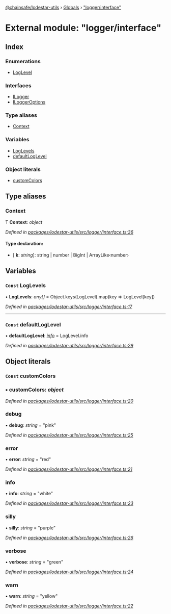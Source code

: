 [@chainsafe/lodestar-utils](../README.md) › [Globals](../globals.md) › ["logger/interface"](_logger_interface_.md)

# External module: "logger/interface"

## Index

### Enumerations

* [LogLevel](../enums/_logger_interface_.loglevel.md)

### Interfaces

* [ILogger](../interfaces/_logger_interface_.ilogger.md)
* [ILoggerOptions](../interfaces/_logger_interface_.iloggeroptions.md)

### Type aliases

* [Context](_logger_interface_.md#context)

### Variables

* [LogLevels](_logger_interface_.md#const-loglevels)
* [defaultLogLevel](_logger_interface_.md#const-defaultloglevel)

### Object literals

* [customColors](_logger_interface_.md#const-customcolors)

## Type aliases

###  Context

Ƭ **Context**: *object*

*Defined in [packages/lodestar-utils/src/logger/interface.ts:36](https://github.com/ChainSafe/lodestar/blob/53533586a/packages/lodestar-utils/src/logger/interface.ts#L36)*

#### Type declaration:

* \[ **k**: *string*\]: string | number | BigInt | ArrayLike‹number›

## Variables

### `Const` LogLevels

• **LogLevels**: *any[]* = Object.keys(LogLevel).map(key => LogLevel[key])

*Defined in [packages/lodestar-utils/src/logger/interface.ts:17](https://github.com/ChainSafe/lodestar/blob/53533586a/packages/lodestar-utils/src/logger/interface.ts#L17)*

___

### `Const` defaultLogLevel

• **defaultLogLevel**: *[info](../enums/_logger_interface_.loglevel.md#info)* = LogLevel.info

*Defined in [packages/lodestar-utils/src/logger/interface.ts:29](https://github.com/ChainSafe/lodestar/blob/53533586a/packages/lodestar-utils/src/logger/interface.ts#L29)*

## Object literals

### `Const` customColors

### ▪ **customColors**: *object*

*Defined in [packages/lodestar-utils/src/logger/interface.ts:20](https://github.com/ChainSafe/lodestar/blob/53533586a/packages/lodestar-utils/src/logger/interface.ts#L20)*

###  debug

• **debug**: *string* = "pink"

*Defined in [packages/lodestar-utils/src/logger/interface.ts:25](https://github.com/ChainSafe/lodestar/blob/53533586a/packages/lodestar-utils/src/logger/interface.ts#L25)*

###  error

• **error**: *string* = "red"

*Defined in [packages/lodestar-utils/src/logger/interface.ts:21](https://github.com/ChainSafe/lodestar/blob/53533586a/packages/lodestar-utils/src/logger/interface.ts#L21)*

###  info

• **info**: *string* = "white"

*Defined in [packages/lodestar-utils/src/logger/interface.ts:23](https://github.com/ChainSafe/lodestar/blob/53533586a/packages/lodestar-utils/src/logger/interface.ts#L23)*

###  silly

• **silly**: *string* = "purple"

*Defined in [packages/lodestar-utils/src/logger/interface.ts:26](https://github.com/ChainSafe/lodestar/blob/53533586a/packages/lodestar-utils/src/logger/interface.ts#L26)*

###  verbose

• **verbose**: *string* = "green"

*Defined in [packages/lodestar-utils/src/logger/interface.ts:24](https://github.com/ChainSafe/lodestar/blob/53533586a/packages/lodestar-utils/src/logger/interface.ts#L24)*

###  warn

• **warn**: *string* = "yellow"

*Defined in [packages/lodestar-utils/src/logger/interface.ts:22](https://github.com/ChainSafe/lodestar/blob/53533586a/packages/lodestar-utils/src/logger/interface.ts#L22)*
